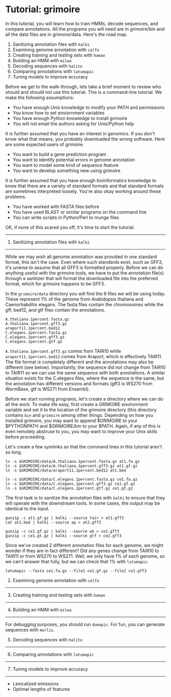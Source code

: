 Tutorial: grimoire
==================

In this tutorial, you will learn how to train HMMs, decode sequences,
and compare annotations. All the programs you will need are in
grimoire/bin and all the data files are in grimoire/data. Here's the
road map.

1. Sanitizing annotation files with `kalki`
2. Examining genome annotation with `calfo`
3. Creating training and testing sets with `haman`
4. Building an HMM with `milwa`
5. Decoding sequences with `halito`
6. Comparing annotations with `latumapic`
7. Tuning models to improve accuracy

Before we get to the walk-through, lets take a brief moment to review
who should and should not use this tutorial. This is a command-line
tutorial. We make the following assumptions:

+ You have enough Unix knowledge to modify your PATH and permissions
+ You know how to set enviornment variables
+ You have enough Python knowledge to install grimoire
+ You will not email the authors asking for Unix/Python help

It is further assumed that you have an interest in _genomics_. If you
don't know what that means, you probably downloaded the wrong software.
Here are some expected users of grimoire.

+ You want to build a gene prediction program 
+ You want to identify potential errors in genome annotation
+ You want to model some kind of sequence feature
+ You want to develop something new using grimoire

It is further assumed that you have enough bioinformatics knowledge to
know that there are a variety of standard formats and that standard
formats are sometimes interpreted loosely. You're also okay working
around these problems.

+ You have worked with FASTA files before
+ You have used BLAST or similar programs on the command line
+ You can write scripts in Python/Perl to munge files

OK, if none of this scared you off, it's time to start the tutorial.

---

1. Sanitizing annotation files with `kalki`
-------------------------------------------

While we may wish all genome annotation was provided in one standard
format, this isn't the case. Even where such standards exist, such as
GFF3, it's unwise to assume that all GFF3 is formatted properly. Before
we can do anything useful with the grimoire tools, we have to put the
annotation file(s) through a sanitizer that will format the downloaded
file into the preferred format, which for grimoire happens to be GFF3.

In the `grimoire/data` directory you will find the 6 files we will be
using today. These represent 1% of the genome from Arabidopsis thaliana
and Caenorhabditis elegans. The fasta files contain the chromosomes
while the gff, bed12, and gtf files contain the annotations.

	A.thaliana.1percent.fasta.gz
	A.thaliana.1percent.gff3.gz
	araport11.1percent.bed12
	C.elegans.1percent.fasta.gz
	C.elegans.1percent.gff3.gz
	C.elegans.1percent.gtf.gz

`A.thaliana.1percent.gff3.gz` comes from TAIR10 while
`araport11.1percent.bed12` comes from Araport, which is effectively
TAIR11. The file format is completely different and the annotations may
also be different (see below). Importantly, the sequence did not change
from TAIR10 to TAIR11 so we can use the same sequence with both
annotations. A similar situation exists for the C.elegans files, where
the sequence is the same, but the annotation has different versions and
formats (gff3 is WS270 from WormBase, gtf is WS271 from Ensembl).

Before we start running programs, let's create a directory where we can
do all the work. To make life easy, first create a GRIMOIRE environment
variable and set it to the location of the grimoire directory (this
directory contains `bin` and `grimoire` among other things. Depending on
how you installed grimoire, you may want to append $GRIMOIRE to your
$PYTHONPATH and $GRIMOIRE/bin to your $PATH. Again, if any of this is
even remotely abstruse to you, you may want to improve your Unix skills
before proceeding.

Let's create a few symlinks so that the command lines in this tutorial
aren't so long.

	ln -s $GRIMOIRE/data/A.thaliana.1percent.fasta.gz at1.fa.gz
	ln -s $GRIMOIRE/data/A.thaliana.1percent.gff3.gz at1.gf.gz
	ln -s $GRIMOIRE/data/araport11.1percent.bed12 at1.bed

	ln -s $GRIMOIRE/data/C.elegans.1percent.fasta.gz ce1.fa.gz
	ln -s $GRIMOIRE/data/C.elegans.1percent.gff3.gz ce1.gf.gz
	ln -s $GRIMOIRE/data/C.elegans.1percent.gtf.gz ce1.gt.gz
	
The first task is to sanitize the annotation files with `kalki` to
ensure that they will operate with the downstream tools. In some cases,
the output may be identical to the input.

	gunzip -c at1.gf.gz | kalki --source tair > at1.gff3
	cat at1.bed | kalki --source ap > at2.gff3
	
	gunzip -c ce1.gf.gz | kalki --source wb > ce1.gff3
	gunzip -c ce1.gt.gz | kalki --source gtf > ce2.gff3

Since we've created 2 different annotation files for each genome, we
might wonder if they are in fact different? Did any genes change from
TAIR10 to TAIR11 or from WS270 to WS271. Well, we only have 1% of each
genome, so we can't answer that fully, but we can check that 1% with
`latumapic`.






	latumapic --fasta ce1.fa.gz --file1 ce1.gf.gz --file2 ce1.gff3



2. Examining genome annotation with `calfo`
-------------------------------------------



3. Creating training and testing sets with `haman`
--------------------------------------------------

4. Building an HMM with `milwa`
-------------------------------

For debugging purposes, you should run `dumapic`.
For fun, you can generate sequences with `morlis`.

5. Decoding sequences with `halito`
-----------------------------------

6. Comparing annotations with `latumapic`
-----------------------------------------

7. Tuning models to improve accuracy
--------------------------------

+ Lexicalized emissions
+ Optimal lengths of features


